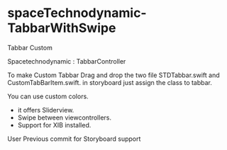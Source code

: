# spaceTechnodynamic-TabbarWithSwipe
Tabbar Custom


Spacetechnodynamic : TabbarController

To make Custom Tabbar Drag and drop the two file STDTabbar.swift and CustomTabBarItem.swift. in storyboard just assign the class to tabbar.

You can use custom colors.


- it offers Sliderview.
- Swipe between viewcontrollers.
- Support for XIB installed.

User Previous commit for Storyboard support
